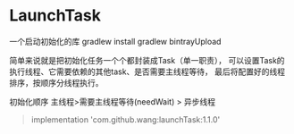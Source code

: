 # LaunchTask
一个启动初始化的库
gradlew install
gradlew bintrayUpload

简单来说就是把初始化任务一个个都封装成Task（单一职责），
可以设置Task的执行线程、它需要依赖的其他task、是否需要主线程等待，
最后将配置好的线程排序，按顺序分线程执行。

初始化顺序   主线程>需要主线程等待(needWait) > 异步线程
> implementation 'com.github.wang:launchTask:1.1.0'

      

